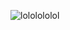 ![lololololol](https://user-images.githubusercontent.com/107318653/174476689-15cc58b4-a60e-4461-b31c-aab8e0ec86db.jpg)
